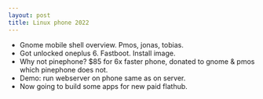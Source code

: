 ```yaml
---
layout: post
title: Linux phone 2022
---
```


- Gnome mobile shell overview. Pmos, jonas, tobias.
- Got unlocked oneplus 6. Fastboot. Install image.
- Why not pinephone? $85 for 6x faster phone, donated to gnome & pmos which pinephone does not.
- Demo: run webserver on phone same as on server.
- Now going to build some apps for new paid flathub.
